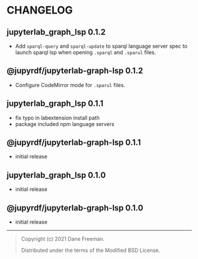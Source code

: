 # CHANGELOG
## jupyterlab_graph_lsp 0.1.2

- Add `sparql-query` and `sparql-update` to sparql language server spec to
  launch sparql lsp when opening `.sparql` and `.sparul` files.

## @jupyrdf/jupyterlab-graph-lsp 0.1.2

- Configure CodeMirror mode for `.sparul` files.

## jupyterlab_graph_lsp 0.1.1

- fix typo in labextension install path
- package included npm language servers

## @jupyrdf/jupyterlab-graph-lsp 0.1.1

- initial release

## jupyterlab_graph_lsp 0.1.0

- initial release

## @jupyrdf/jupyterlab-graph-lsp 0.1.0

- initial release

---

> Copyright (c) 2021 Dane Freeman.
>
> Distributed under the terms of the Modified BSD License.
